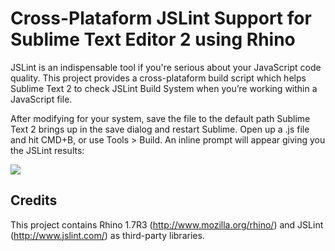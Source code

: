 Cross-Plataform JSLint Support for Sublime Text Editor 2 using Rhino
========================

JSLint is an indispensable tool if you're serious about your JavaScript code quality. This project provides a cross-plataform build script which helps Sublime Text 2 to check JSLint Build System when you’re working within a JavaScript file.

After modifying for your system, save the file to the default path Sublime Text 2 brings up in the save dialog and restart Sublime. Open up a .js file and hit CMD+B, or use Tools > Build. An inline prompt will appear giving you the JSLint results:

![](https://github.com/eduardolundgren/sublime-jslint/raw/c5a217b50e8ef49aeca58d5ba386ea2e523d07c1/jslint/screenshot.png)

Credits
-------------

This project contains Rhino 1.7R3 (http://www.mozilla.org/rhino/) and JSLint (http://www.jslint.com/) as third-party libraries.